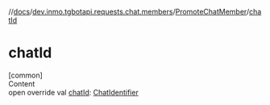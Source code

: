 //[docs](../../../index.md)/[dev.inmo.tgbotapi.requests.chat.members](../index.md)/[PromoteChatMember](index.md)/[chatId](chat-id.md)



# chatId  
[common]  
Content  
open override val [chatId](chat-id.md): [ChatIdentifier](../../dev.inmo.tgbotapi.types/-chat-identifier/index.md)  



